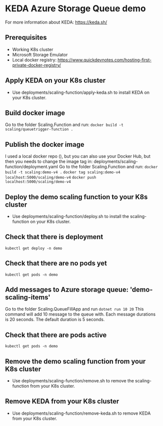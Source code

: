 # KEDA  Azure Storage Queue demo
For more information about KEDA: https://keda.sh/

## Prerequisites
- Working K8s cluster
- Microsoft Storage Emulator
- Local docker registry: https://www.quickdevnotes.com/hosting-first-private-docker-registry/

## Apply KEDA on your K8s cluster
- Use deployments/scaling-function/apply-keda.sh to install KEDA on your K8s cluster.

## Build docker image
Go to the folder Scaling.Function and run: `docker build -t scaling/queuetrigger-function .`

## Publish the docker image 
I used a local docker repo (), but you can also use your Docker Hub, but then you needs to change the image tag in: deployments/scaling-function/deployment.yaml
Go to the folder Scaling.Function and run: 
`docker build -t scaling:demo-v4 .`
`docker tag scaling:demo-v4 localhost:5000/scaling/demo-v4`
`docker push localhost:5000/scaling/demo-v4`

## Deploy the demo scaling function to your K8s cluster
- Use deployments/scaling-function/deploy.sh to install the scaling-function on your K8s cluster.

## Check that there is deployment
`kubectl get deploy -n demo`

## Check that there are no pods yet
`kubectl get pods -n demo`

## Add messages to Azure storage queue: 'demo-scaling-items'
Go to the folder Scaling.QueueFillApp and run `dotnet run 10 20`
This command will add 10 message to the queue with. Each message durations is 20 seconds. The default duration is 5 seconds. 

## Check that there are pods active
`kubectl get pods -n demo`

## Remove the demo scaling function from your K8s cluster
- Use deployments/scaling-function/remove.sh to remove the scaling-function from your K8s cluster.

## Remove KEDA from your K8s cluster
- Use deployments/scaling-function/remove-keda.sh to remove KEDA from your K8s cluster.
